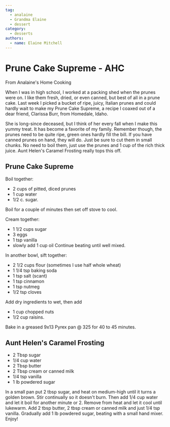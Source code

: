 ```yaml
---
tag:
  - analaine
  - Grandma Elaine
  - dessert
category:
  - desserts
authors:
  - name: Elaine Mitchell
---
```


# Prune Cake Supreme - AHC
From Analaine's Home Cooking

When I was in high school, I worked at a packing shed when the prunes were on. I like them
fresh, dried, or even canned, but best of all in a prune cake. Last week I picked a bucket of ripe,
juicy, Italian prunes and could hardly wait to make my Prune Cake Supreme, a recipe I coaxed
out of a dear friend, Clarissa Burr, from Homedale, Idaho.

She is long-since deceased, but I think of her every fall when I make this yummy treat. It has
become a favorite of my family. Remember though, the prunes need to be quite ripe, green ones
hardly fill the bill. If you have canned prunes on hand, they will do. Just be sure to cut them in
small chunks. No need to boil them, just use the prunes and 1 cup of the rich thick juice. Aunt
Helen's Caramel Frosting really tops this off.

## Prune Cake Supreme
Boil together: 
* 2 cups of pitted, diced prunes
* 1 cup water 
* 1/2 c. sugar. 

Boil for a couple of minutes then set off stove to cool.

Cream together: 
* 1 1/2 cups sugar
* 3 eggs
* 1 tsp vanilla 
* slowly add 1 cup oil 
Continue beating until well mixed.

In another bowl, sift together: 
* 2 1/2 cups flour (sometimes I use half whole wheat)
* 1 1/4 tsp baking soda
* 1 tsp salt (scant)
* 1 tsp cinnamon
* 1 tsp nutmeg
* 1/2 tsp cloves

Add dry ingredients to wet, then add 
* 1 cup chopped nuts 
* 1/2 cup raisins. 

Bake in a greased 9x13 Pyrex pan @ 325 for 40 to 45 minutes.

## Aunt Helen's Caramel Frosting
* 2 Tbsp sugar
* 1/4 cup water
* 2 Tbsp butter
* 2 Tbsp cream or canned milk
* 1/4 tsp vanilla
* 1 lb powdered sugar

In a small pan put 2 tbsp sugar, and heat on medium-high until it turns a golden brown. Stir
continually so it doesn't burn. Then add 1/4 cup water and let it boil for another minute or 2.
Remove from heat and let it cool until lukewarm. Add 2 tbsp butter, 2 tbsp cream or canned
milk and just 1/4 tsp vanilla. Gradually add 1 lb powdered sugar, beating with a small hand
mixer. Enjoy!
